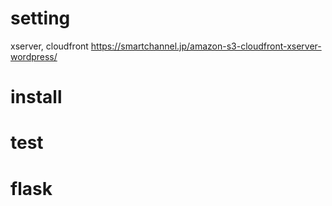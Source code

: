 # setting
xserver, cloudfront
https://smartchannel.jp/amazon-s3-cloudfront-xserver-wordpress/

# install

# test

# flask
